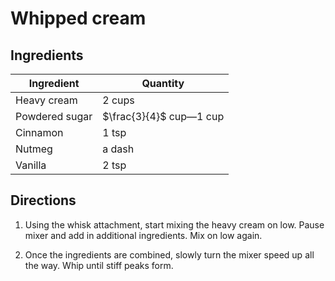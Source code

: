 # Whipped cream

## Ingredients

| Ingredient | Quantity |
| --- | --- |
| Heavy cream | 2 cups |
| Powdered sugar | $\frac{3}{4}$ cup—1 cup |
| Cinnamon | 1 tsp |
| Nutmeg | a dash |
| Vanilla | 2 tsp |

## Directions

1. Using the whisk attachment, start mixing the heavy cream on low. Pause mixer
   and add in additional ingredients. Mix on low again.

2. Once the ingredients are combined, slowly turn the mixer speed up all the
   way. Whip until stiff peaks form.

